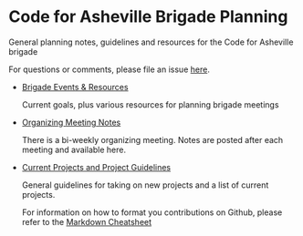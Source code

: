 # Code for Asheville Brigade Planning
General planning notes, guidelines and resources for the Code for Asheville brigade

For questions or comments, please file an issue [here](https://github.com/CodeForAsheville/brigade-planning/issues).

* [Brigade Events & Resources](./events+resources/README.md)

  Current goals, plus various resources for planning brigade meetings
* [Organizing Meeting Notes](meeting-notes/README.md)

  There is a bi-weekly organizing meeting. Notes are posted after each meeting and available here.
* [Current Projects and Project Guidelines](projects/README.md)

  General guidelines for taking on new projects and a list of current projects.
  
  For information on how to format you contributions on Github, please refer to the [Markdown Cheatsheet](https://github.com/adam-p/markdown-here/wiki/Markdown-Cheatsheet) 
 
 
